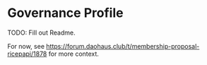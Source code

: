 # Governance Profile

TODO: Fill out Readme.

For now, see https://forum.daohaus.club/t/membership-proposal-ricepapi/1878 for more context.

